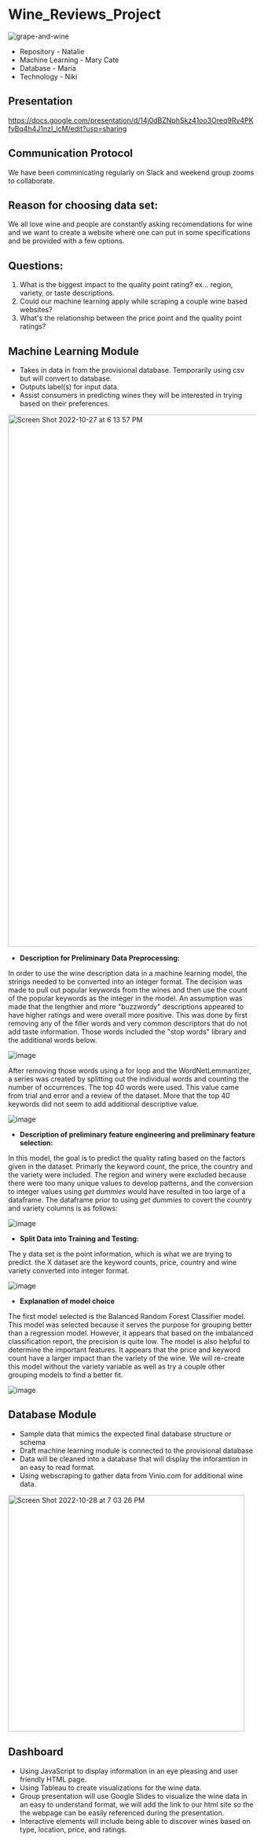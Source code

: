 
# Wine_Reviews_Project
![grape-and-wine](https://user-images.githubusercontent.com/106033535/198412216-7ff44c76-a60a-423e-9086-b76989293e3d.jpeg)


* Repository - Natalie
* Machine Learning - Mary Cate
* Database - Maria
* Technology - Niki

## Presentation
https://docs.google.com/presentation/d/14j0dBZNphSkz41oo3Oreq9Ry4PKfyBq4h4J1nzI_lcM/edit?usp=sharing

## Communication Protocol
We have been comminicating regularly on Slack and weekend group zooms to collaborate. 

## Reason for choosing data set:
We all love wine and people are constantly asking recomendations for wine and we want to create a website where one can put in some specifications and be provided with a few options.

## Questions:
1. What is the biggest impact to the quality point rating? ex... region, variety, or taste descriptions.
2. Could our machine learning apply while scraping a couple wine based websites?
3. What's the relationship between the price point and the quality point ratings?

## Machine Learning Module
* Takes in data in from the provisional database. Temporarily using csv but will convert to database.
* Outputs label(s) for input data.
* Assist consumers in predicting wines they will be interested in trying based on their preferences.

<img width="1083" alt="Screen Shot 2022-10-27 at 6 13 57 PM" src="https://user-images.githubusercontent.com/106033535/198408258-68e26abc-9017-4d52-a24c-8026c337aa0e.png">

* **Description for Preliminary Data Preprocessing:** 

In order to use the wine description data in a machine learning model, the strings needed to be converted into an integer format. The decision was made to pull out popular keywords from the wines and then use the count of the popular keywords as the integer in the model. An assumption was made that the lengthier and more "buzzwordy" descriptions appeared to have higher ratings and were overall more positive. This was done by first removing any of the filler words and very common descriptors that do not add taste information. Those words included the "stop words" library and the additional words below.

![image](https://user-images.githubusercontent.com/105991478/200196010-5d6242eb-7e0f-407b-815b-07f7f9bdf933.png)

After removing those words using a for loop and the WordNetLemmantizer, a series was created by splitting out the individual words and counting the number of occurrences. The top 40 words were used. This value came from trial and error and a review of the dataset. More that the top 40 keywords did not seem to add additional descriptive value. 

![image](https://user-images.githubusercontent.com/105991478/200196191-0e650e58-3d76-4d24-89de-cef6941d4ed4.png)

* **Description of preliminary feature engineering and preliminary feature selection:**

In this model, the goal is to predict the quality rating based on the factors given in the dataset. Primarly the keyword count, the price, the country and the variety were included. The region and winery were excluded because there were too many unique values to develop patterns, and the conversion to integer values using _get dummies_ would have resulted in too large of a dataframe. The dataframe prior to using _get dummies_ to covert the country and variety columns is as follows: 

![image](https://user-images.githubusercontent.com/105991478/200196692-97b64a30-d00a-4c13-9845-16c9ebbc4456.png)


* **Split Data into Training and Testing:**

The y data set is the point information, which is what we are trying to predict. the X dataset are the keyword counts, price, country and wine variety converted into integer format. 

![image](https://user-images.githubusercontent.com/105991478/200196749-c30bcac9-bcb3-4349-92ac-b9e33bcb4a0a.png)

* **Explanation of model choice**

The first model selected is the Balanced Random Forest Classifier model. This model was selected because it serves the purpose for grouping better than a regression model. However, it appears that based on the imbalanced classification report, the precision is quite low. The model is also helpful to determine the important features. It appears that the price and keyword count have a larger impact than the variety of the wine. We will re-create this model without the variety variable as well as try a couple other grouping models to find a better fit. 

![image](https://user-images.githubusercontent.com/105991478/200197020-e75cf7d8-6dcb-4730-b1e1-7c445b6d561e.png)


## Database Module
* Sample data that mimics the expected final database structure or schema
* Draft machine learning module is connected to the provisional database
* Data will be cleaned into a database that will display the inforamtion in an easy to read format. 
* Using webscraping to gather data from Vinio.com for additional wine data.


<img width="481" alt="Screen Shot 2022-10-28 at 7 03 26 PM" src="https://user-images.githubusercontent.com/106033535/198748628-fb7c796e-9abb-4d47-a3bb-b828e2f68ceb.png">


## Dashboard
* Using JavaScript to display information in an eye pleasing and user friendly HTML page. 
* Using Tableau to create visualizations for the wine data. 
* Group presentation will use Google Slides to visualize the wine data in an easy to understand format, we will add the link to our html site so the the webpage can be easily referenced during the presentation. 
* Interactive elements will include being able to discover wines based on type, location, price, and ratings.
